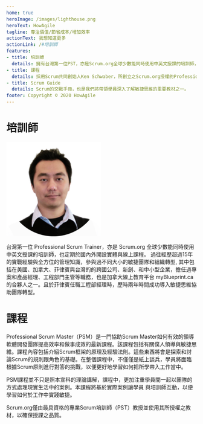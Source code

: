 ```yaml
---
home: true
heroImage: /images/lighthouse.png
heroText: HowAgile
tagline: 專注價值/節省成本/增加效率
actionText: 我想知道更多
actionLink: /#培訓師
features:
- title: 培訓師
  details: 擁有台灣第一位PST，亦是Scrum.org全球少數能同時使用中英文授課的培訓師，也定期於國內外開設實體與線上課程。
- title: 課程
  details: 採用Scrum共同創始人Ken Schwaber，所創立之Scrum.org授權的Professional Scrum Master™課程。該機構是全球最具權威的Scrum專業組織之一。
- title: Scrum Guide
  details: Scrum的交戰手冊，也是我們將帶領學員深入了解敏捷思維的重要教材之一。
footer: Copyright © 2020 HowAgile
---
```


# 培訓師
<img class="profile-img" src="/images/trainer/tony-lee-profile.png" width="250" height="250">

台灣第一位 Professional Scrum Trainer，亦是 Scrum.org 全球少數能同時使用中英文授課的培訓師，也定期於國內外開設實體與線上課程。
過往經歷超過15年的實戰經驗與全方位的管理知識，參與過不同大小的敏捷團隊和組織轉型, 其中包括在美國、加拿大、菲律賓與台灣的的跨國公司、新創、和中小型企業，擔任過專案和產品經理、工程部門主管等職務，也是加拿大線上教育平台 myBlueprint.ca 的合夥人之一。且於菲律賓任職工程部經理時，歷時兩年時間成功導入敏捷思維協助團隊轉型。

# 課程
Professional Scrum Master（PSM）是一門協助Scrum Master如何有效的領導軟體開發團隊提高效率和做事成效的最新課程。該課程包括有關僕人領導與敏捷思維。課程內容包括介紹Scrum框架的原理及經驗法則。這些東西將會是探索和討論Scrum的規則跟角色的基礎。在整個課程中，不僅僅是紙上談兵，學員將面臨根據Scrum原則進行對答的挑戰，以便更好地學習如何把所學帶入工作當中。

PSM課程並不只是照本宣科的理論講解，課程中，更加注重學員間一起以團隊的方式處理現實生活中的案例。本課程將基於實際案例讓學員
與培訓師互動，以便學習如何於工作中實踐敏捷。

Scrum.org僅由最具資格的專業Scrum培訓師（PST）教授並使用其所授權之教材，以確保授課之品質。